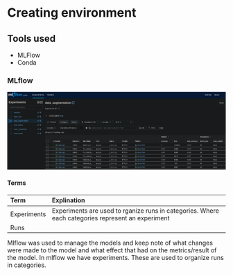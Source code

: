 # Creating environment
## Tools used

- MLFlow
- Conda

### MLflow
![mlflow look](attachments/mlflow_look.png)
#### Terms

| Term        | Explination                                                                                       |
| :---------- | :------------------------------------------------------------------------------------------------ |
| Experiments | Experiments are used to rganize runs in categories. Where each categories represent an experiment |
|   Runs          |                                                                                                   |

Mlflow was used to manage the models and keep note of what changes were made to the model and what effect that had on the metrics/result of the model.
In mlflow we have experiments. These are used to organize runs in categories. 
